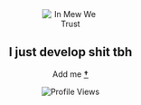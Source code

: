 <div align="center">

<img src="https://cdn.discordapp.com/attachments/1215523448428957717/1220829320013156474/6d06b62fafe5b3b238870974f71bdf9f.jpg?ex=66105ce7&is=65fde7e7&hm=9217b8c1fc1ed8b575b29d910fddc9f62ba409586947ff7f76a782265f3df4d9" alt="In Mew We Trust" style="max-width: 100px;">

## I just develop shit tbh

  Add me **[†](https://discord.com/users/1215522544564703323)**

 ![Profile Views](https://komarev.com/ghpvc/?username=YourGitHubUsername&color=blueviolet)

</div>

